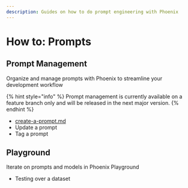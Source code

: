 ```yaml
---
description: Guides on how to do prompt engineering with Phoenix
---
```


# How to: Prompts

## Prompt Management

Organize and manage prompts with Phoenix to streamline your development workflow

{% hint style="info" %}
Prompt management is currently available on a feature branch only and will be released in the next major version.
{% endhint %}

* [create-a-prompt.md](create-a-prompt.md "mention")
* Update a prompt
* Tag a prompt

## Playground

Iterate on prompts and models in Phoenix Playground

* Testing over a dataset




